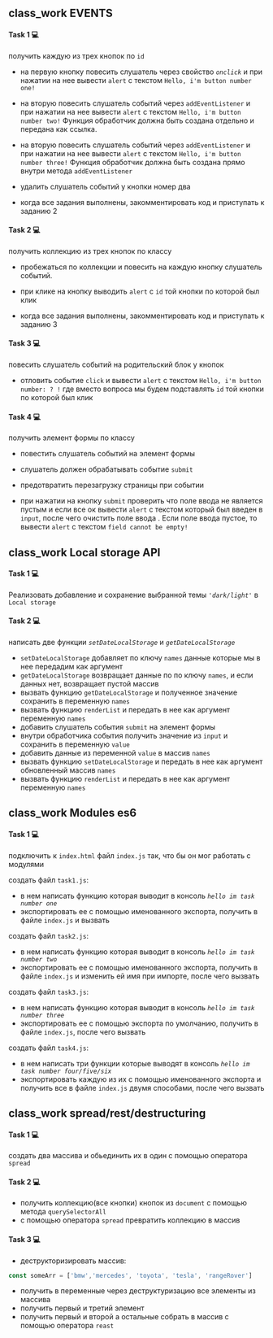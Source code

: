 ## class_work EVENTS

#### Task 1 💻

получить каждую из трех кнопок по `id` 

- на первую кнопку повесить слушатель через свойство *`onclick`* и при нажатии на нее вывести `alert` с текстом `Hello, i'm button number one!`

- на вторую повесить слушатель событий через `addEventListener` и при нажатии на нее вывести `alert` c 
текстом `Hello, i'm button number two!` Функция обработчик должна быть создана отдельно и передана как ссылка.

- на вторую повесить слушатель событий через `addEventListener` и при нажатии на нее вывести `alert` c 
текстом `Hello, i'm button number three!` Функция обработчик должна быть создана прямо внутри метода `addEventListener` 

- удалить слушатель событий у кнопки номер два

- когда все задания выполнены, закомментировать код и приступать к заданию 2

#### Task 2 💻


получить коллекцию из трех кнопок по классу

- пробежаться по коллекции и повесить на каждую кнопку слушатель событий.

- при клике на кнопку выводить `alert` с `id` той кнопки по которой был клик

- когда все задания выполнены, закомментировать код и приступать к заданию 3

#### Task 3 💻

повесить слушатель событий на родительский блок у кнопок

- отловить событие `click` и вывести `alert` с текстом `Hello, i'm button number: ? !`
где вместо вопроса мы будем подставлять `id` той кнопки по которой был клик

#### Task 4 💻

получить элемент формы по классу

- повестить слушатель событий на элемент формы

- слушатель должен обрабатывать событие `submit`

- предотвратить перезагрузку страницы при событии

- при нажатии на кнопку `submit` проверить что поле ввода не является пустым  и если все ок вывести `alert` с текстом который был введен в `input`, после чего очистить поле ввода . Если поле ввода пустое, то вывести `alert` с текстом `field cannot be empty!`

##


## class_work Local storage API

#### Task 1 💻

Реализовать добавление и сохранение выбранной темы *`'dark/light'`*  в `Local storage`

#### Task 2 💻



написать две функции *`setDateLocalStorage`*  и *`getDateLocalStorage`*

- `setDateLocalStorage`  добавляет по ключу `names` данные которые мы в нее передадим как аргумент
- `getDateLocalStorage` возвращает данные по по ключу `names`, и если данных нет, возвращает пустой массив
- вызвать функцию `getDateLocalStorage` и полученное значение сохранить в переменную `names`
- вызвать функцию `renderList` и передать в нее как аргумент переменную `names`
- добавить слушатель события `submit` на элемент формы 
- внутри обработчика события получить значение  из `input` и сохранить в переменную `value`
- добавить данные из переменной `value` в  массив `names`
- вызвать функцию `setDateLocalStorage` и передать в нее как аргумент обновленный массив `names`
- вызвать функцию `renderList` и передать в нее как аргумент переменную `names`


## class_work Modules es6 

#### Task 1 💻

подключить к `index.html` файл `index.js` так, что бы он мог работать с модулями


создать файл `task1.js`:

- в нем написать функцию которая выводит в консоль *`hello im task number one`*
- экспортировать ее с помощью именованного экспорта, получить в файле `index.js` и вызвать


создать файл `task2.js`:

- в нем написать функцию которая выводит в консоль *`hello im task number two`*
- экспортировать ее с помощью именованного экспорта, получить в файле `index.js` и изменить ей имя при импорте, после чего вызвать


создать файл `task3.js`:

- в нем написать функцию которая выводит в консоль *`hello im task number three`*
- экспортировать ее с помощью  экспорта по умолчанию, получить в файле `index.js`, после чего вызвать


создать файл `task4.js`:

- в нем написать три функции которые выводят в консоль *`hello im task number four/five/six`*
- экспортировать каждую из их с помощью именованного экспорта и получить все  в файле `index.js` двумя способами, после чего вызвать 


## class_work spread/rest/destructuring 

#### Task 1 💻 

создать два массива и обьединить их в один с помощью оператора `spread`

#### Task 2 💻 

- получить коллекцию(все кнопки) кнопок из `document` с помощью метода `querySelectorAll`
- с помощью оператора `spread` превратить коллекцию в массив

#### Task 3 💻 

- деструкторизировать  массив:

```javascript
const someArr = ['bmw','mercedes', 'toyota', 'tesla', 'rangeRover'] 
```

- получить в переменные через деструктуризацию все элементы из массива
- получить первый и третий элемент
- получить первый и второй а остальные собрать в массив с помощью оператора `reast`


